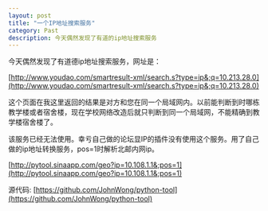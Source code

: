 ```yaml
---
layout: post
title: "一个IP地址搜索服务"
category: Past
description: 今天偶然发现了有道的ip地址搜索服务
---
```


今天偶然发现了有道德ip地址搜索服务，网址是：

[http://www.youdao.com/smartresult-xml/search.s?type=ip&;q=10.213.28.0](http://www.youdao.com/smartresult-xml/search.s?type=ip&;q=10.213.28.0)

这个页面在我这里返回的结果是对方和您在同一个局域网内。以前能判断到时哪栋教学楼或者宿舍楼，现在学校网络改造后就只判断到同一个局域网，不能精确到教学楼宿舍楼了。

该服务已经无法使用。幸亏自己做的论坛显IP的插件没有使用这个服务。用了自己做的ip地址转换服务，pos=1时解析北邮内网ip。


[http://pytool.sinaapp.com/geo?ip=10.108.1.1&;pos=1](http://pytool.sinaapp.com/geo?ip=10.108.1.1&;pos=1)

源代码: [https://github.com/JohnWong/python-tool](https://github.com/JohnWong/python-tool)


